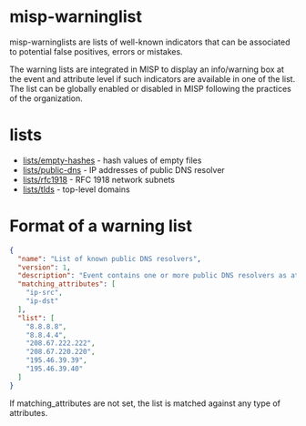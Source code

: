 # misp-warninglist

misp-warninglists are lists of well-known indicators that can be associated to potential false positives, errors or mistakes.

The warning lists are integrated in MISP to display an info/warning box at the event and attribute level if such indicators
are available in one of the list. The list can be globally enabled or disabled in MISP following the practices of the organization.

# lists

- [lists/empty-hashes](lists/empty-hashes) - hash values of empty files
- [lists/public-dns](lists/public-dns) - IP addresses of public DNS resolver
- [lists/rfc1918](lists/rfc1918) - RFC 1918 network subnets
- [lists/tlds](lists/tlds) - top-level domains

# Format of a warning list

~~~~json
{
  "name": "List of known public DNS resolvers",
  "version": 1,
  "description": "Event contains one or more public DNS resolvers as attribute with an IDS flag set",
  "matching_attributes": [
    "ip-src",
    "ip-dst"
  ],
  "list": [
    "8.8.8.8",
    "8.8.4.4",
    "208.67.222.222",
    "208.67.220.220",
    "195.46.39.39",
    "195.46.39.40"
  ]
}
~~~~

If matching_attributes are not set, the list is matched against any type of attributes.
